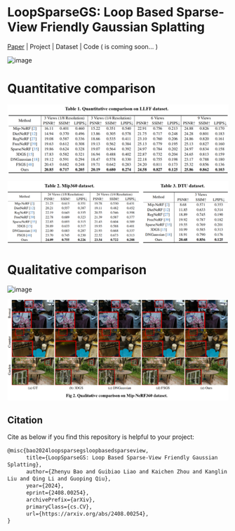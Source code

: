 # LoopSparseGS: Loop Based Sparse-View Friendly Gaussian Splatting

[Paper](https://arxiv.org/abs/2408.00254) | Project | Dataset | Code ( is coming soon... )

![image](assets/comparison.gif)



# Quantitative comparison

![image](assets/metrix1.png)



![image](assets/metrix2.png)



# Qualitative comparison

![image](assets/visual1.png)



![image](assets/visual2.png)



## Citation

Cite as below if you find this repository is helpful to your project:
```
@misc{bao2024loopsparsegsloopbasedsparseview,
      title={LoopSparseGS: Loop Based Sparse-View Friendly Gaussian Splatting}, 
      author={Zhenyu Bao and Guibiao Liao and Kaichen Zhou and Kanglin Liu and Qing Li and Guoping Qiu},
      year={2024},
      eprint={2408.00254},
      archivePrefix={arXiv},
      primaryClass={cs.CV},
      url={https://arxiv.org/abs/2408.00254}, 
}
```